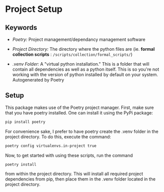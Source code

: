# Project Setup

## Keywords
- *Poetry:* Project management/dependancy management software

- *Project Directory:* The directory where the python files are (ie. **formal collection scripts** : ```/scripts/collection/formal_scripts/```)

- *.venv Folder:* A "virtual python installation." This is a folder that will contain all dependencies as well as a python itself. This is so you're not working with the version of python installed by default on your system. Autogenerated by Poetry


## Setup
This package makes use of the Poetry project manager. First, make sure that you have poetry installed. One can install it using the PyPi package:
```bash
pip install poetry
```

For convenience sake, I prefer to have poetry create the .venv folder in the project directory. To do this, execute the command:

```bash
poetry config virtualenvs.in-project true
```

Now, to get started with using these scripts, run the command 

```bash
poetry install
```

from within the project directory. This will install all required project dependencies from pip, then place them in the .venv folder located in the project directory.

